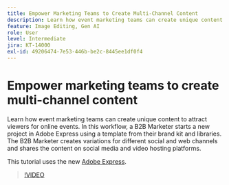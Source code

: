 ```yaml
---
title: Empower Marketing Teams to Create Multi-Channel Content
description: Learn how event marketing teams can create unique content to attract viewers for online events
feature: Image Editing, Gen AI
role: User
level: Intermediate
jira: KT-14000
exl-id: 49206474-7e53-446b-be2c-8445ee1df0f4
---
```

# Empower marketing teams to create multi-channel content

Learn how event marketing teams can create unique content to attract viewers for online events. In this workflow, a B2B Marketer starts a new project in Adobe Express using a template from their brand kit and libraries. The B2B Marketer creates variations for different social and web channels and shares the content on social media and video hosting platforms.

This tutorial uses the new [Adobe Express](https://www.adobe.com/express/).

>[!VIDEO](https://video.tv.adobe.com/v/3424446?quality=12&learn=on&hidetitle=true)
